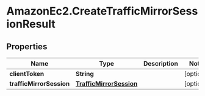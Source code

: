 # AmazonEc2.CreateTrafficMirrorSessionResult

## Properties

Name | Type | Description | Notes
------------ | ------------- | ------------- | -------------
**clientToken** | **String** |  | [optional] 
**trafficMirrorSession** | [**TrafficMirrorSession**](TrafficMirrorSession.md) |  | [optional] 


